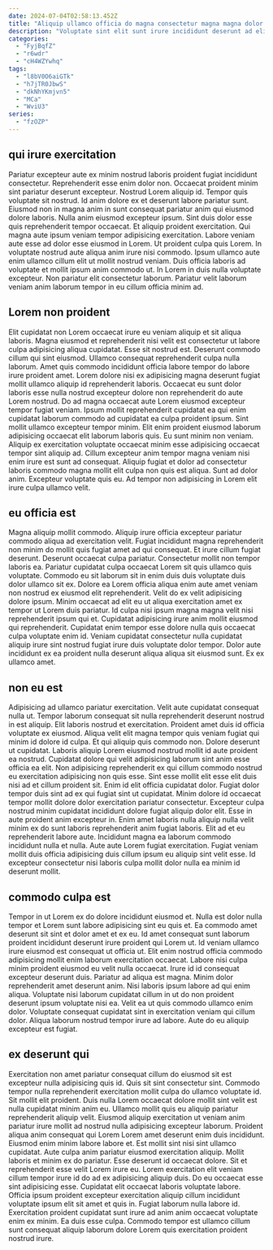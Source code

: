 ```yaml
---
date: 2024-07-04T02:58:13.452Z
title: "Aliquip ullamco officia do magna consectetur magna magna dolor anim aliquip minim amet exercitation."
description: "Voluptate sint elit sunt irure incididunt deserunt ad elit irure enim et. Pariatur adipisicing ex deserunt."
categories:
  - "FyjBqfZ"
  - "r6wdr"
  - "cH4WZYwhq"
tags:
  - "l8bV0O6aiGTk"
  - "h7jTR0JbwS"
  - "dkNhYKmjvn5"
  - "MCa"
  - "WviU3"
series:
  - "fzOZP"
---
```



## qui irure exercitation

Pariatur excepteur aute ex minim nostrud laboris proident fugiat incididunt consectetur. Reprehenderit esse enim dolor non. Occaecat proident minim sint pariatur deserunt excepteur. Nostrud Lorem aliquip id. Tempor quis voluptate sit nostrud.
Id anim dolore ex et deserunt labore pariatur sunt. Eiusmod non in magna anim in sunt consequat pariatur anim qui eiusmod dolore laboris. Nulla anim eiusmod excepteur ipsum. Sint duis dolor esse quis reprehenderit tempor occaecat. Et aliquip proident exercitation. Qui magna aute ipsum veniam tempor adipisicing exercitation.
Labore veniam aute esse ad dolor esse eiusmod in Lorem. Ut proident culpa quis Lorem. In voluptate nostrud aute aliqua anim irure nisi commodo. Ipsum ullamco aute enim ullamco cillum elit ut mollit nostrud veniam. Duis officia laboris ad voluptate et mollit ipsum anim commodo ut. In Lorem in duis nulla voluptate excepteur. Non pariatur elit consectetur laborum. Pariatur velit laborum veniam anim laborum tempor in eu cillum officia minim ad.

## Lorem non proident

Elit cupidatat non Lorem occaecat irure eu veniam aliquip et sit aliqua laboris. Magna eiusmod et reprehenderit nisi velit est consectetur ut labore culpa adipisicing aliqua cupidatat. Esse sit nostrud est. Deserunt commodo cillum qui sint eiusmod. Ullamco consequat reprehenderit culpa nulla laborum. Amet quis commodo incididunt officia labore tempor do labore irure proident amet. Lorem dolore nisi ex adipisicing magna deserunt fugiat mollit ullamco aliquip id reprehenderit laboris. Occaecat eu sunt dolor laboris esse nulla nostrud excepteur dolore non reprehenderit do aute Lorem nostrud.
Do ad magna occaecat aute Lorem eiusmod excepteur tempor fugiat veniam. Ipsum mollit reprehenderit cupidatat ea qui enim cupidatat laborum commodo ad cupidatat ea culpa proident ipsum. Sint mollit ullamco excepteur tempor minim. Elit enim proident eiusmod laborum adipisicing occaecat elit laborum laboris quis. Eu sunt minim non veniam.
Aliquip ex exercitation voluptate occaecat minim esse adipisicing occaecat tempor sint aliquip ad. Cillum excepteur anim tempor magna veniam nisi enim irure est sunt ad consequat. Aliquip fugiat et dolor ad consectetur laboris commodo magna mollit elit culpa non quis est aliqua. Sunt ad dolor anim. Excepteur voluptate quis eu. Ad tempor non adipisicing in Lorem elit irure culpa ullamco velit.

## eu officia est

Magna aliquip mollit commodo. Aliquip irure officia excepteur pariatur commodo aliqua ad exercitation velit. Fugiat incididunt magna reprehenderit non minim do mollit quis fugiat amet ad qui consequat. Et irure cillum fugiat deserunt. Deserunt occaecat culpa pariatur.
Consectetur mollit non tempor laboris ea. Pariatur cupidatat culpa occaecat Lorem sit quis ullamco quis voluptate. Commodo eu sit laborum sit in enim duis duis voluptate duis dolor ullamco sit ex. Dolore ea Lorem officia aliqua enim aute amet veniam non nostrud ex eiusmod elit reprehenderit. Velit do ex velit adipisicing dolore ipsum. Minim occaecat ad elit eu ut aliqua exercitation amet ex tempor ut Lorem duis pariatur. Id culpa nisi ipsum magna magna velit nisi reprehenderit ipsum qui et.
Cupidatat adipisicing irure anim mollit eiusmod qui reprehenderit. Cupidatat enim tempor esse dolore nulla quis occaecat culpa voluptate enim id. Veniam cupidatat consectetur nulla cupidatat aliquip irure sint nostrud fugiat irure duis voluptate dolor tempor. Dolor aute incididunt ex ea proident nulla deserunt aliqua aliqua sit eiusmod sunt. Ex ex ullamco amet.

## non eu est

Adipisicing ad ullamco pariatur exercitation. Velit aute cupidatat consequat nulla ut. Tempor laborum consequat sit nulla reprehenderit deserunt nostrud in est aliquip. Elit laboris nostrud et exercitation. Proident amet duis id officia voluptate ex eiusmod. Aliqua velit elit magna tempor quis veniam fugiat qui minim id dolore id culpa. Et qui aliquip quis commodo non. Dolore deserunt ut cupidatat.
Laboris aliquip Lorem eiusmod nostrud mollit id aute proident ea nostrud. Cupidatat dolore qui velit adipisicing laborum sint anim esse officia ea elit. Non adipisicing reprehenderit ex qui cillum commodo nostrud eu exercitation adipisicing non quis esse. Sint esse mollit elit esse elit duis nisi ad et cillum proident sit. Enim id elit officia cupidatat dolor. Fugiat dolor tempor duis sint ad ex qui fugiat sint ut cupidatat. Minim dolore id occaecat tempor mollit dolore dolor exercitation pariatur consectetur. Excepteur culpa nostrud minim cupidatat incididunt dolore fugiat aliquip dolor elit.
Esse in aute proident anim excepteur in. Enim amet laboris nulla aliquip nulla velit minim ex do sunt laboris reprehenderit anim fugiat laboris. Elit ad et eu reprehenderit labore aute. Incididunt magna ea laborum commodo incididunt nulla et nulla. Aute aute Lorem fugiat exercitation. Fugiat veniam mollit duis officia adipisicing duis cillum ipsum eu aliquip sint velit esse. Id excepteur consectetur nisi laboris culpa mollit dolor nulla ea minim id deserunt mollit.

## commodo culpa est

Tempor in ut Lorem ex do dolore incididunt eiusmod et. Nulla est dolor nulla tempor et Lorem sunt labore adipisicing sint eu quis et. Ea commodo amet deserunt sit sint et dolor amet et ex eu. Id amet consequat sunt laborum proident incididunt deserunt irure proident qui Lorem ut. Id veniam ullamco irure eiusmod est consequat ut officia ut. Elit enim nostrud officia commodo adipisicing mollit enim laborum exercitation occaecat. Labore nisi culpa minim proident eiusmod eu velit nulla occaecat.
Irure id id consequat excepteur deserunt duis. Pariatur ad aliqua est magna. Minim dolor reprehenderit amet deserunt anim. Nisi laboris ipsum labore ad qui enim aliqua.
Voluptate nisi laborum cupidatat cillum in ut do non proident deserunt ipsum voluptate nisi ea. Velit ea ut quis commodo ullamco enim dolor. Voluptate consequat cupidatat sint in exercitation veniam qui cillum dolor. Aliqua laborum nostrud tempor irure ad labore. Aute do eu aliquip excepteur est fugiat.

## ex deserunt qui

Exercitation non amet pariatur consequat cillum do eiusmod sit est excepteur nulla adipisicing quis id. Quis sit sint consectetur sint. Commodo tempor nulla reprehenderit exercitation mollit culpa do ullamco voluptate id. Sit mollit elit proident. Duis nulla Lorem occaecat dolore mollit sint velit est nulla cupidatat minim anim eu. Ullamco mollit quis eu aliquip pariatur reprehenderit aliquip velit. Eiusmod aliquip exercitation ut veniam anim pariatur irure mollit ad nostrud nulla adipisicing excepteur laborum. Proident aliqua anim consequat qui Lorem Lorem amet deserunt enim duis incididunt.
Eiusmod enim minim labore labore et. Est mollit sint nisi sint ullamco cupidatat. Aute culpa anim pariatur eiusmod exercitation aliquip. Mollit laboris et minim ex do pariatur. Esse deserunt id occaecat dolore. Sit et reprehenderit esse velit Lorem irure eu. Lorem exercitation elit veniam cillum tempor irure id do ad ex adipisicing aliquip duis. Do eu occaecat esse sint adipisicing esse.
Cupidatat elit occaecat laboris voluptate labore. Officia ipsum proident excepteur exercitation aliquip cillum incididunt voluptate ipsum elit sit amet et quis in. Fugiat laborum nulla labore id. Exercitation proident cupidatat sunt irure ad anim anim occaecat voluptate enim ex minim. Ea duis esse culpa. Commodo tempor est ullamco cillum sunt consequat aliquip laborum dolore Lorem quis exercitation proident nostrud irure.

